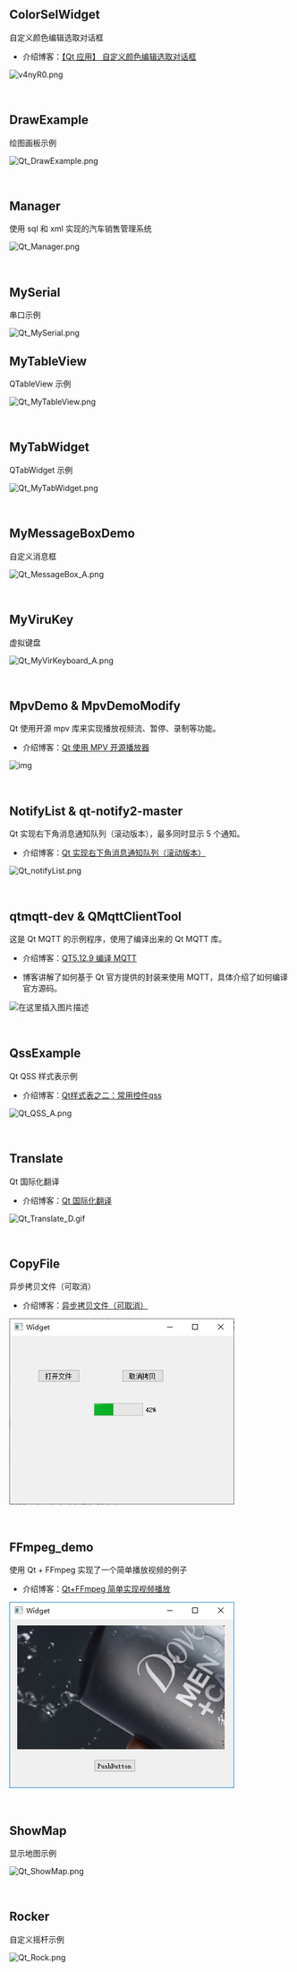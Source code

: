 ## ColorSelWidget

自定义颜色编辑选取对话框

- 介绍博客：[【Qt 应用】 自定义颜色编辑选取对话框](https://www.cnblogs.com/linuxAndMcu/p/16641831.html)

![v4nyR0.png](https://s1.ax1x.com/2022/08/31/v4nyR0.png)

<br />



## DrawExample

绘图画板示例

![Qt_DrawExample.png](https://s2.loli.net/2023/06/27/RKtVMsW1NQoXmnO.png)

<br />



## Manager

使用 sql 和 xml 实现的汽车销售管理系统

![Qt_Manager.png](https://s2.loli.net/2023/06/27/IrkvSdxMf9zb1RA.png)

<br />



## MySerial

串口示例

![Qt_MySerial.png](https://s2.loli.net/2023/06/27/7iyrAv9juWQowRO.png)



## MyTableView

QTableView 示例

![Qt_MyTableView.png](https://s2.loli.net/2023/06/27/2zivfZsa4QcnJt6.png)

<br />



## MyTabWidget

QTabWidget 示例

![Qt_MyTabWidget.png](https://s2.loli.net/2023/06/27/HPShtD8qm2yJZ7l.png)

<br />



## MyMessageBoxDemo

自定义消息框

![Qt_MessageBox_A.png](https://s2.loli.net/2023/06/28/8qZvb9PtlL6ojxa.png)

<br />



## MyViruKey

虚拟键盘

![Qt_MyVirKeyboard_A.png](https://s2.loli.net/2023/06/28/83ZAu1lyLMUYxoC.png)

<br />



## MpvDemo & MpvDemoModify

Qt 使用开源 mpv 库来实现播放视频流、暂停、录制等功能。

- 介绍博客：[Qt 使用 MPV 开源播放器](https://www.cnblogs.com/linuxAndMcu/p/12101330.html)

![img](https://i.loli.net/2019/12/26/VMB45vPcY6i2GeD.png)

<br />



## NotifyList & qt-notify2-master

Qt 实现右下角消息通知队列（滚动版本），最多同时显示 5 个通知。

- 介绍博客：[Qt 实现右下角消息通知队列（滚动版本）](https://www.cnblogs.com/linuxAndMcu/p/16987936.html)

![Qt_notifyList.png](https://s2.loli.net/2023/06/27/XFgBnTldPKm1r8W.png)

<br />



## qtmqtt-dev & QMqttClientTool

这是 Qt MQTT 的示例程序，使用了编译出来的 Qt MQTT 库。

- 介绍博客：[QT5.12.9 编译 MQTT](https://www.cnblogs.com/linuxAndMcu/p/13651733.html)

- 博客讲解了如何基于 Qt 官方提供的封装来使用 MQTT，具体介绍了如何编译官方源码。

![在这里插入图片描述](https://img-blog.csdnimg.cn/20200305162328823.png?x-oss-process=image/watermark,type_ZmFuZ3poZW5naGVpdGk,shadow_10,text_aHR0cHM6Ly9ibG9nLmNzZG4ubmV0L2x1b3lheXVuMzYx,size_16,color_FFFFFF,t_70)

<br />



## QssExample

Qt QSS 样式表示例

- 介绍博客：[Qt样式表之二：常用控件qss](https://www.cnblogs.com/linuxAndMcu/p/16580414.html)

![Qt_QSS_A.png](https://s2.loli.net/2022/08/12/Tm395hKFfxdujIw.png)

<br />



## Translate

Qt 国际化翻译

- 介绍博客：[Qt 国际化翻译](https://www.cnblogs.com/linuxAndMcu/p/16564866.html)

![Qt_Translate_D.gif](https://s2.loli.net/2022/08/08/QTauXJgKMhdCSAN.gif)

<br />



## CopyFile

异步拷贝文件（可取消）

- 介绍博客：[异步拷贝文件（可取消）](https://www.cnblogs.com/linuxAndMcu/p/13470366.html)

![img](https://raw.githubusercontent.com/confidentFeng/picBed/Qt/Qt_CopyFile_A.png)

<br />



## FFmpeg_demo

使用 Qt + FFmpeg 实现了一个简单播放视频的例子

- 介绍博客：[Qt+FFmpeg 简单实现视频播放](https://www.cnblogs.com/linuxAndMcu/p/12046600.html)

![img](https://raw.githubusercontent.com/confidentFeng/picBed/FFmpeg/FFmeng_videoDemo_C.png)

<br />



## ShowMap

显示地图示例

![Qt_ShowMap.png](https://s2.loli.net/2023/06/28/AoatsrkgTH8SUKq.png)

<br />



## Rocker

自定义摇杆示例

![Qt_Rock.png](https://s2.loli.net/2023/06/28/XbQUsGnyCNWLBIY.png)

<br />

